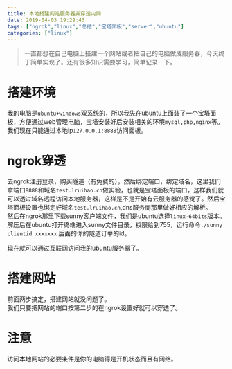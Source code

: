 ```yaml
---
title: 本地搭建网站服务器并穿透内网
date: 2019-04-03 19:29:43
tags: ["ngrok","linux","总结","宝塔面板","server","ubuntu"]
categories: ["linux"]
---
```


> 一直都想在自己电脑上搭建一个网站或者把自己的电脑做成服务器，今天终于简单实现了。还有很多知识需要学习，简单记录一下。

<!--more-->

# 搭建环境
我的电脑是`ubuntu+windows`双系统的，所以我先在ubuntu上面装了一个宝塔面板，方便通过web管理电脑，宝塔安装好后安装相关的环境`mysql,php,nginx`等。我们现在只能通过本地ip`127.0.0.1:8888`访问面板。

# ngrok穿透
去ngrok注册登录，购买隧道（有免费的），然后绑定端口，绑定域名，这里我们拿端口`8888`和域名`test.lruihao.cn`做实验，也就是宝塔面板的端口，这样我们就可以透过域名远程访问本地服务器，这样是不是开始有云服务器的感觉了。然后宝塔面板设置也绑定好域名`test.lruihao.cn`,dns服务商那里做好相应的解析。  
然后在ngrok那里下载sunny客户端文件，我们是ubuntu选择`linux-64bits`版本。解压后在ubuntu打开终端进入sunny文件目录，权限给到755，运行命令`./sunny clientid xxxxxxx` 后面的你的隧道订单的id。

现在就可以通过互联网访问我的ubuntu服务器了。

# 搭建网站
前面两步搞定，搭建网站就没问题了。  
我们只要把网站的端口按第二步的在ngrok设置好就可以穿透了。

# 注意
访问本地网站的必要条件是你的电脑得是开机状态而且有网络。